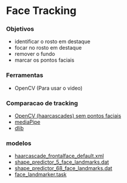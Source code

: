 # Face Tracking 

### Objetivos
* identificar o rosto em destaque
* focar no rosto em destaque
* remover o fundo
* marcar os pontos faciais

### Ferramentas 
* OpenCV (Para usar o video)
### Comparacao de tracking
* [OpenCV (haarcascades) sem pontos faciais](https://github.com/opencv/opencv/tree/master/data/haarcascades)
* [mediaPipe](https://github.com/google-ai-edge/mediapipe)
* [dlib](https://github.com/davisking/dlib-models)


### modelos 
* [haarcascade_frontalface_default.xml](https://github.com/opencv/opencv/blob/master/data/haarcascades/haarcascade_frontalface_default.xml)
* [shape_predictor_5_face_landmarks.dat](https://github.com/davisking/dlib-models/blob/master/shape_predictor_5_face_landmarks.dat.bz2)
* [shape_predictor_68_face_landmarks.dat](https://github.com/davisking/dlib-models/blob/master/shape_predictor_68_face_landmarks.dat.bz2)
* [face_landmarker.task](https://ai.google.dev/edge/mediapipe/solutions/vision/face_landmarker/index#models)